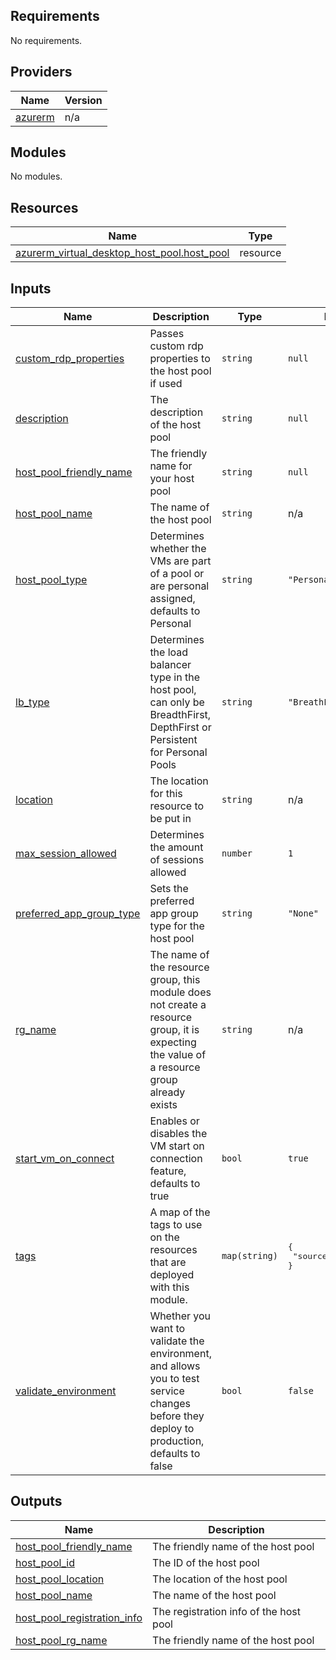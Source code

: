 ## Requirements

No requirements.

## Providers

| Name | Version |
|------|---------|
| <a name="provider_azurerm"></a> [azurerm](#provider\_azurerm) | n/a |

## Modules

No modules.

## Resources

| Name | Type |
|------|------|
| [azurerm_virtual_desktop_host_pool.host_pool](https://registry.terraform.io/providers/hashicorp/azurerm/latest/docs/resources/virtual_desktop_host_pool) | resource |

## Inputs

| Name | Description | Type | Default | Required |
|------|-------------|------|---------|:--------:|
| <a name="input_custom_rdp_properties"></a> [custom\_rdp\_properties](#input\_custom\_rdp\_properties) | Passes custom rdp properties to the host pool if used | `string` | `null` | no |
| <a name="input_description"></a> [description](#input\_description) | The description of the host pool | `string` | `null` | no |
| <a name="input_host_pool_friendly_name"></a> [host\_pool\_friendly\_name](#input\_host\_pool\_friendly\_name) | The friendly name for your host pool | `string` | `null` | no |
| <a name="input_host_pool_name"></a> [host\_pool\_name](#input\_host\_pool\_name) | The name of the host pool | `string` | n/a | yes |
| <a name="input_host_pool_type"></a> [host\_pool\_type](#input\_host\_pool\_type) | Determines whether the VMs are part of a pool or are personal assigned, defaults to Personal | `string` | `"Personal"` | no |
| <a name="input_lb_type"></a> [lb\_type](#input\_lb\_type) | Determines the load balancer type in the host pool, can only be BreadthFirst, DepthFirst or Persistent for Personal Pools | `string` | `"BreathFirst"` | no |
| <a name="input_location"></a> [location](#input\_location) | The location for this resource to be put in | `string` | n/a | yes |
| <a name="input_max_session_allowed"></a> [max\_session\_allowed](#input\_max\_session\_allowed) | Determines the amount of sessions allowed | `number` | `1` | no |
| <a name="input_preferred_app_group_type"></a> [preferred\_app\_group\_type](#input\_preferred\_app\_group\_type) | Sets the preferred app group type for the host pool | `string` | `"None"` | no |
| <a name="input_rg_name"></a> [rg\_name](#input\_rg\_name) | The name of the resource group, this module does not create a resource group, it is expecting the value of a resource group already exists | `string` | n/a | yes |
| <a name="input_start_vm_on_connect"></a> [start\_vm\_on\_connect](#input\_start\_vm\_on\_connect) | Enables or disables the VM start on connection feature, defaults to true | `bool` | `true` | no |
| <a name="input_tags"></a> [tags](#input\_tags) | A map of the tags to use on the resources that are deployed with this module. | `map(string)` | <pre>{<br>  "source": "terraform"<br>}</pre> | no |
| <a name="input_validate_environment"></a> [validate\_environment](#input\_validate\_environment) | Whether you want to validate the environment, and allows you to test service changes before they deploy to production, defaults to false | `bool` | `false` | no |

## Outputs

| Name | Description |
|------|-------------|
| <a name="output_host_pool_friendly_name"></a> [host\_pool\_friendly\_name](#output\_host\_pool\_friendly\_name) | The friendly name of the host pool |
| <a name="output_host_pool_id"></a> [host\_pool\_id](#output\_host\_pool\_id) | The ID of the host pool |
| <a name="output_host_pool_location"></a> [host\_pool\_location](#output\_host\_pool\_location) | The location of the host pool |
| <a name="output_host_pool_name"></a> [host\_pool\_name](#output\_host\_pool\_name) | The name of the host pool |
| <a name="output_host_pool_registration_info"></a> [host\_pool\_registration\_info](#output\_host\_pool\_registration\_info) | The registration info of the host pool |
| <a name="output_host_pool_rg_name"></a> [host\_pool\_rg\_name](#output\_host\_pool\_rg\_name) | The friendly name of the host pool |
